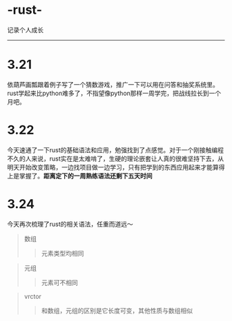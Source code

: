 # -rust-
记录个人成长
***
# 3.21  
依葫芦画瓢跟着例子写了一个猜数游戏，推广一下可以用在问答和抽奖系统里。rust学起来比python难多了，不指望像python那样一周学完，把战线拉长到一个月吧。  
# 3.22
今天速通了一下rust的基础语法和应用，勉强找到了点感觉。对于一个刚接触编程不久的人来说，rust实在是太难啃了，生硬的理论嵌套让人真的很难坚持下去，从明天开始改变策略，一边找项目做一边学习，只有把学到的东西应用起来才能算得上是掌握了。**距离定下的一周熟练语法还剩下五天时间**
# 3.24
今天再次梳理了rust的相关语法，任重而道远～
>数组
>>元素类型均相同


>元组
>>元素可不相同


>vrctor
>>和数组，元组的区别是它长度可变，其他性质与数组相似
